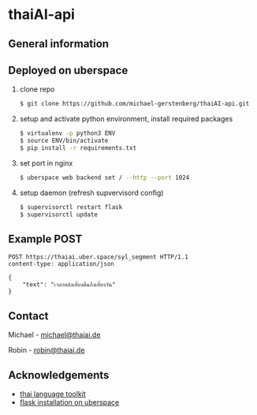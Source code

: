 # thaiAI-api

## General information



## Deployed on uberspace

1. clone repo
   ```sh
   $ git clone https://github.com/michael-gerstenberg/thaiAI-api.git
   ```
2. setup and activate python environment, install required packages
   ```sh
   $ virtualenv -p python3 ENV
   $ source ENV/bin/activate
   $ pip install -r requirements.txt
   ```
3. set port in nginx
   ```sh
   $ uberspace web backend set / --http --port 1024
   ```
4. setup daemon (refresh supvervisord config)
   ```sh
   $ supervisorctl restart flask
   $ supervisorctl update
   ```

## Example POST

```
POST https://thaiai.uber.space/syl_segment HTTP/1.1
content-type: application/json

{
    "text": "เวลาหลังเที่ยงคืนถึงเที่ยงวัน"
}
```

## Contact

Michael - michael@thaiai.de

Robin - robin@thaiai.de


## Acknowledgements

* [thai language toolkit](https://pypi.org/project/tltk/)
* [flask installation on uberspace](https://lab.uberspace.de/guide_flask.html)
